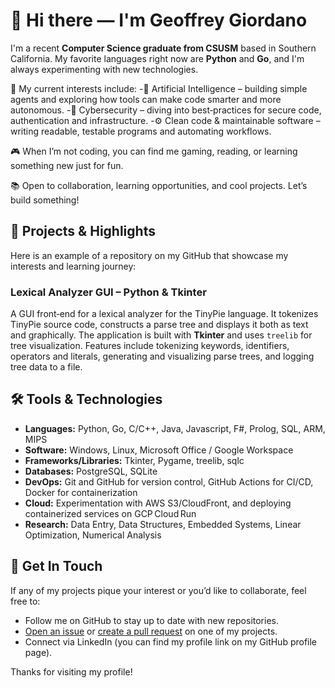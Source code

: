# 👋 Hi there — I'm Geoffrey Giordano

I'm a recent **Computer Science graduate from CSUSM** based in Southern California. My favorite languages right now are **Python** and **Go**, and I'm always experimenting with new technologies.

🧠 My current interests include:
-🤖 Artificial Intelligence – building simple agents and exploring how tools can make code smarter and more autonomous.
-🔐 Cybersecurity – diving into best‑practices for secure code, authentication and infrastructure.
-⚙️ Clean code & maintainable software – writing readable, testable programs and automating workflows.

🎮 When I’m not coding, you can find me gaming, reading, or learning something new just for fun.

📚 Open to collaboration, learning opportunities, and cool projects. Let’s build something!

## 🔭 Projects & Highlights
Here is an example of a repository on my GitHub that showcase my interests and learning journey:

### Lexical Analyzer GUI – Python & Tkinter
A GUI front‑end for a lexical analyzer for the TinyPie language.  It tokenizes TinyPie source code, constructs a parse tree and displays it both as text and graphically.  The application is built with **Tkinter** and uses `treelib` for tree visualization. Features include tokenizing keywords, identifiers, operators and literals, generating and visualizing parse trees, and logging tree data to a file.

## 🛠 Tools & Technologies

- **Languages:** Python, Go, C/C++, Java, Javascript, F#, Prolog, SQL, ARM, MIPS
- **Software:** Windows, Linux, Microsoft Office / Google Workspace
- **Frameworks/Libraries:** Tkinter, Pygame, treelib, sqlc
- **Databases:** PostgreSQL, SQLite
- **DevOps:** Git and GitHub for version control, GitHub Actions for CI/CD, Docker for containerization
- **Cloud:** Experimentation with AWS S3/CloudFront, and deploying containerized services on GCP Cloud Run
- **Research:** Data Entry, Data Structures, Embedded Systems, Linear Optimization, Numerical Analysis

## 🤝 Get In Touch

If any of my projects pique your interest or you’d like to collaborate, feel free to:

- Follow me on GitHub to stay up to date with new repositories.
- [Open an issue](https://github.com/jeffe89) or [create a pull request](https://github.com/jeffe89) on one of my projects.
- Connect via LinkedIn (you can find my profile link on my GitHub profile page).

Thanks for visiting my profile!
